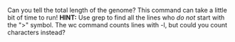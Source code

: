 Can you tell the total length of the genome? This command can take a little bit of time to run!
**HINT:** Use grep to find all the lines who *do not* start with the ">" symbol. The wc command counts lines with -l, but could you count characters instead?
